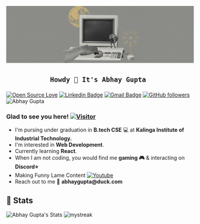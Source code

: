 ![Abhay Gupta Banner Image](./banner.gif)
<!-- <h2 align='center'>Abhay Gupta @ abhay-ctrl</h2>
<p align="center"><b>B.Tech Cse Student at KIIT, Bhubaneswar</ b></p> -->
<div align='center'>
<h2>

    Howdy 👋 It's Abhay Gupta 
</h2></div>
<div align="centre">

[![Open Source Love](https://badges.frapsoft.com/os/v2/open-source.svg?v=104)](https://github.com/abhay-ctrl) [![Linkedin Badge](https://img.shields.io/badge/-Abhay%20Gupta-blue?style=social&logo=Linkedin&logoColor=blue&link=https://www.linkedin.com/in/abhayguptakolkata/)](https://www.linkedin.com/in/abhayguptakolkata/) [![Gmail Badge](https://img.shields.io/badge/-Mail-Red?style=social&logo=Gmail&link=abhaygupta@duck.com)](abhaygupta@duck.com) [![GitHub followers](https://img.shields.io/github/followers/abhay-ctrl?label=Followers&style=social)](https://github.com/abhay-ctrl/?tab=follow) ![Abhay Gupta](https://cdn.rawgit.com/sindresorhus/awesome/d7305f38d29fed78fa85652e3a63e154dd8e8829/media/badge.svg)

### Glad to see you here! [![Visitor](https://visitor-badge.laobi.icu/badge?page_id=abhay-ctrl.abhay-ctrl)](https://github.com/abhay-ctrl) 

</div>
<ul>
<li> I'm pursing under graduation in <b>B.tech CSE</b> 💻 at <b>Kalinga Institute of Industrial Technology.</b>
<li> I'm interested in <b>Web Development</b>.
<li> Currently learning <b>React</b>.
<li> When I am not coding, you would find me <b>gaming 🎮</b> & interacting on <b>Discord⭐</b>
<li> Making Funny Lame Content <a href="https://www.youtube.com/c/BeingAbhay" target="_blank"><img src="https://img.shields.io/badge/YouTube-%3333.svg?&style=circle&logo=Youtube&logoColor=red" alt="Youtube"></a>
<li> Reach out to me 📧 <b> abhaygupta@duck.com </b>
</ul>

<h2>👀 Stats</h2>

<div>
  <p align="center">
   
   ![Abhay Gupta's Stats](https://github-readme-stats.vercel.app/api?username=abhay-ctrl&theme=dark&show_icons=true) 
   <img src="https://github-readme-streak-stats.herokuapp.com/?user=abhay-ctrl&theme=dark" alt="mystreak"/>
 
  </p>
</div>
